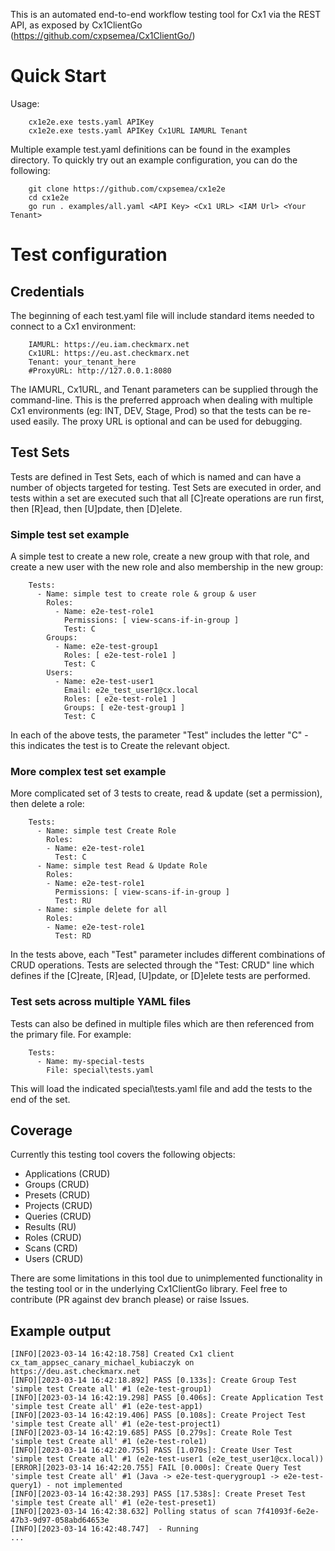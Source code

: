 This is an automated end-to-end workflow testing tool for Cx1 via the REST API, as exposed by Cx1ClientGo (https://github.com/cxpsemea/Cx1ClientGo/)

# Quick Start 
Usage:
```
    cx1e2e.exe tests.yaml APIKey
    cx1e2e.exe tests.yaml APIKey Cx1URL IAMURL Tenant
```
Multiple example test.yaml definitions can be found in the examples directory. To quickly try out an example configuration, you can do the following:

``` 
    git clone https://github.com/cxpsemea/cx1e2e
    cd cx1e2e
    go run . examples/all.yaml <API Key> <Cx1 URL> <IAM Url> <Your Tenant>
```

# Test configuration
## Credentials

The beginning of each test.yaml file will include standard items needed to connect to a Cx1 environment:
```
    IAMURL: https://eu.iam.checkmarx.net
    Cx1URL: https://eu.ast.checkmarx.net
    Tenant: your_tenant_here
    #ProxyURL: http://127.0.0.1:8080
```
The IAMURL, Cx1URL, and Tenant parameters can be supplied through the command-line. This is the preferred approach when dealing with multiple Cx1 environments (eg: INT, DEV, Stage, Prod) so that the tests can be re-used easily. The proxy URL is optional and can be used for debugging.


## Test Sets

Tests are defined in Test Sets, each of which is named and can have a number of objects targeted for testing. Test Sets are executed in order, and tests within a set are executed such that all [C]reate operations are run first, then [R]ead, then [U]pdate, then [D]elete.

### Simple test set example

A simple test to create a new role, create a new group with that role, and create a new user with the new role and also membership in the new group:
```
    Tests:
      - Name: simple test to create role & group & user
        Roles:
          - Name: e2e-test-role1
            Permissions: [ view-scans-if-in-group ]
            Test: C
        Groups:
          - Name: e2e-test-group1
            Roles: [ e2e-test-role1 ]
            Test: C
        Users:
          - Name: e2e-test-user1
            Email: e2e_test_user1@cx.local
            Roles: [ e2e-test-role1 ]
            Groups: [ e2e-test-group1 ]
            Test: C
```
In each of the above tests, the parameter "Test" includes the letter "C" - this indicates the test is to Create the relevant object.

### More complex test set example

More complicated set of 3 tests to create, read & update (set a permission), then delete a role:
```
    Tests:
      - Name: simple test Create Role
        Roles:
        - Name: e2e-test-role1
          Test: C
      - Name: simple test Read & Update Role
        Roles:
        - Name: e2e-test-role1
          Permissions: [ view-scans-if-in-group ]
          Test: RU
      - Name: simple delete for all
        Roles:
        - Name: e2e-test-role1
          Test: RD
```
In the tests above, each "Test" parameter includes different combinations of CRUD operations. Tests are selected through the "Test: CRUD" line which defines if the [C]reate, [R]ead, [U]pdate, or [D]elete tests are performed. 

### Test sets across multiple YAML files

Tests can also be defined in multiple files which are then referenced from the primary file. For example:
```
    Tests:
      - Name: my-special-tests
        File: special\tests.yaml
```
This will load the indicated special\tests.yaml file and add the tests to the end of the set. 

## Coverage

Currently this testing tool covers the following objects:
- Applications (CRUD)
- Groups (CRUD)
- Presets (CRUD)
- Projects (CRUD)
- Queries (CRUD)
- Results (RU)
- Roles (CRUD)
- Scans (CRD)
- Users (CRUD)

There are some limitations in this tool due to unimplemented functionality in the testing tool or in the underlying Cx1ClientGo library. Feel free to contribute (PR against dev branch please) or raise Issues.

## Example output

```
[INFO][2023-03-14 16:42:18.758] Created Cx1 client cx_tam_appsec_canary_michael_kubiaczyk on https://deu.ast.checkmarx.net
[INFO][2023-03-14 16:42:18.892] PASS [0.133s]: Create Group Test 'simple test Create all' #1 (e2e-test-group1)
[INFO][2023-03-14 16:42:19.298] PASS [0.406s]: Create Application Test 'simple test Create all' #1 (e2e-test-app1)
[INFO][2023-03-14 16:42:19.406] PASS [0.108s]: Create Project Test 'simple test Create all' #1 (e2e-test-project1)
[INFO][2023-03-14 16:42:19.685] PASS [0.279s]: Create Role Test 'simple test Create all' #1 (e2e-test-role1)
[INFO][2023-03-14 16:42:20.755] PASS [1.070s]: Create User Test 'simple test Create all' #1 (e2e-test-user1 (e2e_test_user1@cx.local))
[ERROR][2023-03-14 16:42:20.755] FAIL [0.000s]: Create Query Test 'simple test Create all' #1 (Java -> e2e-test-querygroup1 -> e2e-test-query1) - not implemented
[INFO][2023-03-14 16:42:38.293] PASS [17.538s]: Create Preset Test 'simple test Create all' #1 (e2e-test-preset1)
[INFO][2023-03-14 16:42:38.632] Polling status of scan 7f41093f-6e2e-47b3-9d97-058abd64653e
[INFO][2023-03-14 16:42:48.747]  - Running
...
```